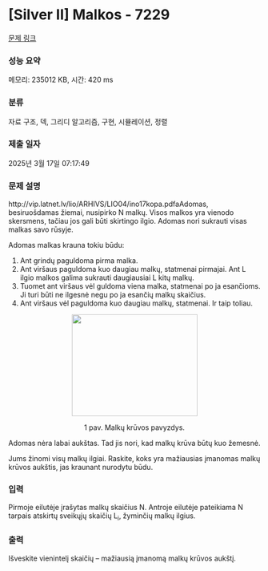 # [Silver II] Malkos - 7229 

[문제 링크](https://www.acmicpc.net/problem/7229) 

### 성능 요약

메모리: 235012 KB, 시간: 420 ms

### 분류

자료 구조, 덱, 그리디 알고리즘, 구현, 시뮬레이션, 정렬

### 제출 일자

2025년 3월 17일 07:17:49

### 문제 설명

<p>http://vip.latnet.lv/lio/ARHIVS/LIO04/ino17kopa.pdfaAdomas, besiruošdamas žiemai, nusipirko N malkų. Visos malkos yra vienodo skersmens, tačiau jos gali būti skirtingo ilgio. Adomas nori sukrauti visas malkas savo rūsyje.</p>

<p>Adomas malkas krauna tokiu būdu:</p>

<ol>
	<li>Ant grindų paguldoma pirma malka.</li>
	<li>Ant viršaus paguldoma kuo daugiau malkų, statmenai pirmajai. Ant L ilgio malkos galima sukrauti daugiausiai L kitų malkų.</li>
	<li>Tuomet ant viršaus vėl guldoma viena malka, statmenai po ja esančioms. Ji turi būti ne ilgesnė negu po ja esančių malkų skaičius.</li>
	<li>Ant viršaus vėl paguldoma kuo daugiau malkų, statmenai. Ir taip toliau.</li>
</ol>

<p style="text-align: center;"><img alt="" src="https://upload.acmicpc.net/cb50894b-26ba-4f6b-bc20-b4f1b6594e6c/-/preview/" style="width: 251px; height: 203px;"></p>

<p style="text-align: center;">1 pav. Malkų krūvos pavyzdys.</p>

<p>Adomas nėra labai aukštas. Tad jis nori, kad malkų krūva būtų kuo žemesnė.</p>

<p>Jums žinomi visų malkų ilgiai. Raskite, koks yra mažiausias įmanomas malkų krūvos aukštis, jas kraunant nurodytu būdu.</p>

### 입력 

 <p>Pirmoje eilutėje įrašytas malkų skaičius N. Antroje eilutėje pateikiama N tarpais atskirtų sveikųjų skaičių L<sub>i</sub>, žyminčių malkų ilgius.</p>

### 출력 

 <p>Išveskite vienintelį skaičių – mažiausią įmanomą malkų krūvos aukštį.</p>

